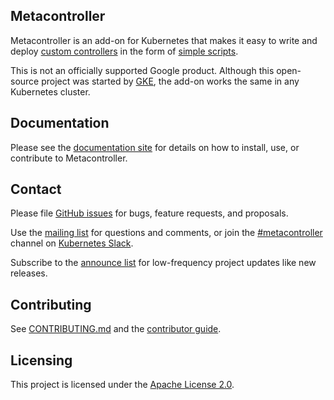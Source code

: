## Metacontroller

Metacontroller is an add-on for Kubernetes
that makes it easy to write and deploy [custom controllers](https://kubernetes.io/docs/concepts/api-extension/custom-resources/#custom-controllers)
in the form of [simple scripts](https://metacontroller.app).

This is not an officially supported Google product.
Although this open-source project was started by [GKE](https://cloud.google.com/kubernetes-engine/),
the add-on works the same in any Kubernetes cluster.

## Documentation

Please see the [documentation site](https://metacontroller.app) for details
on how to install, use, or contribute to Metacontroller.

## Contact

Please file [GitHub issues](issues) for bugs, feature requests, and proposals.

Use the [mailing list](https://groups.google.com/forum/#!forum/metacontroller)
for questions and comments, or join the
[#metacontroller](https://kubernetes.slack.com/messages/metacontroller/) channel on
[Kubernetes Slack](http://slack.kubernetes.io).

Subscribe to the [announce list](https://groups.google.com/forum/#!forum/metacontroller-announce)
for low-frequency project updates like new releases.

## Contributing

See [CONTRIBUTING.md](CONTRIBUTING.md) and the
[contributor guide](https://metacontroller.app/contrib/).

## Licensing

This project is licensed under the [Apache License 2.0](LICENSE).
